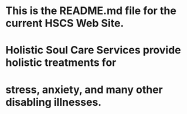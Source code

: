 # This is the README.md file for the current HSCS Web Site.
# Holistic Soul Care Services provide holistic treatments for
# stress, anxiety, and many other disabling illnesses.